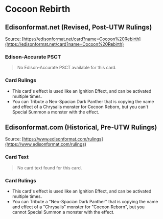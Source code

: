 # Cocoon Rebirth

## Edisonformat.net (Revised, Post-UTW Rulings)

Source: [https://edisonformat.net/card?name=Cocoon%20Rebirth](https://edisonformat.net/card?name=Cocoon%20Rebirth)

### Edison-Accurate PSCT

> No Edison-Accurate PSCT available for this card.

### Card Rulings

*   This card's effect is used like an Ignition Effect, and can be activated multiple times.
*   You can Tribute a Neo-Spacian Dark Panther that is copying the name and effect of a Chrysalis monster for Cocoon Reborn, but you can't Special Summon a monster with the effect.


## Edisonformat.com (Historical, Pre-UTW Rulings)

Source: [https://www.edisonformat.com/rulings](https://www.edisonformat.com/rulings)

### Card Text

> No card text found for this card.

### Card Rulings

*   This card's effect is used like an Ignition Effect, and can be activated multiple times.
*   You can Tribute a "Neo-Spacian Dark Panther" that is copying the name and effect of a "Chrysalis" monster for "Cocoon Reborn", but you cannot Special Summon a monster with the effect.


